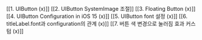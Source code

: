 [[1. UIButton (x)]]
[[2. UIButton SystemImage 조절]]
[[3. Floating Button (x)]]
[[4. UIButton Configuration in iOS 15 (x)]]
[[5. UIButton font 설정 (x)]]
[[6. titleLabel.font과 configuration의 관계 (x)]]
[[7. 버튼 색 변경으로 눌러짐 효과 커스텀 (x)]]